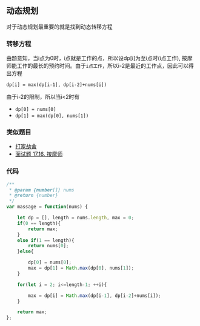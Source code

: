 ## 动态规划
对于动态规划最重要的就是找到动态转移方程

### 转移方程
由题意知，当i点为0时，i点就是工作的点，所以设dp[i]为至i点时(i点工作), 按摩师能工作的最长的预约时间。由于```i点工作```，所以i-2是最近的工作点，因此可以得出方程

```dp[i] = max(dp[i-1], dp[i-2]+nums[i])```

由于i-2的限制，所以当i<2时有
- ```dp[0] = nums[0]```
- ```dp[1] = max(dp[0], nums[1])```

### 类似题目
- [打家劫舍](https://leetcode-cn.com/problems/house-robber/solution/dong-tai-gui-hua-by-wgrape-2/)
- [面试题 17.16. 按摩师](https://leetcode-cn.com/problems/the-masseuse-lcci/solution/dong-tai-gui-hua-by-wgrape/)

### 代码
```js
/**
 * @param {number[]} nums
 * @return {number}
 */
var massage = function(nums) {

    let dp = [], length = nums.length, max = 0;
    if(0 == length){
        return max;
    }
    else if(1 == length){
        return nums[0];
    }else{

        dp[0] = nums[0];
        max = dp[1] = Math.max(dp[0], nums[1]);
    }

    for(let i = 2; i<=length-1; ++i){

        max = dp[i] = Math.max(dp[i-1], dp[i-2]+nums[i]);
    }

    return max;
};
```